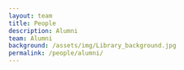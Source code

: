 ```yaml
---
layout: team
title: People
description: Alumni
team: Alumni
background: /assets/img/Library_background.jpg
permalink: /people/alumni/
---
```


